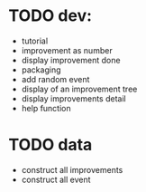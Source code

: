 # TODO dev: 
* tutorial
* improvement as number
* display improvement done
* packaging
* add random event
* display of an improvement tree
* display improvements detail
* help function

# TODO data
* construct all improvements
* construct all event